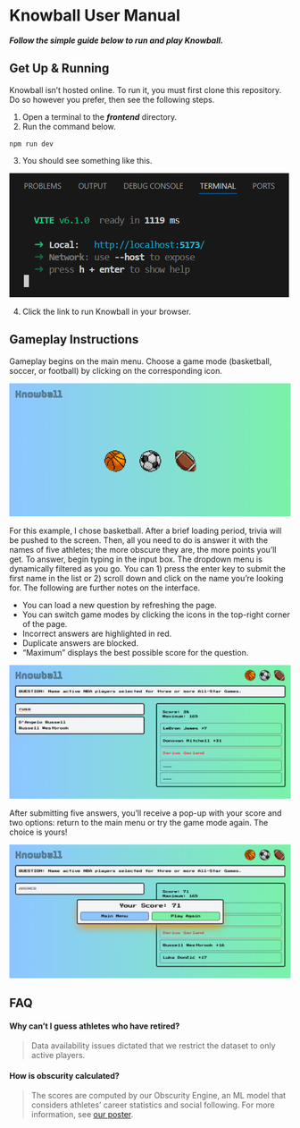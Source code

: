 # Knowball User Manual

***Follow the simple guide below to run and play Knowball.***

## Get Up & Running

Knowball isn’t hosted online. To run it, you must first clone this repository. Do so however you prefer, then see the following steps.

1.	Open a terminal to the ***frontend*** directory.
2.	Run the command below.

```
npm run dev
```

3.	You should see something like this.

![Desired outcome of step 3](./images/step3result.png)

4.	Click the link to run Knowball in your browser.

## Gameplay Instructions

Gameplay begins on the main menu. Choose a game mode (basketball, soccer, or football) by clicking on the corresponding icon.

![Knowball main menu](./images/mainmenu.png)

For this example, I chose basketball. After a brief loading period, trivia will be pushed to the screen. Then, all you need to do is answer
it with the names of five athletes; the more obscure they are, the more points you’ll get. To answer, begin typing in the input box. The dropdown
menu is dynamically filtered as you go. You can 1) press the enter key to submit the first name in the list or 2) scroll down and click on the
name you’re looking for. The following are further notes on the interface.

- You can load a new question by refreshing the page.
- You can switch game modes by clicking the icons in the top-right corner of the page.
- Incorrect answers are highlighted in red.
- Duplicate answers are blocked.
- “Maximum” displays the best possible score for the question.

![Knowball gameplay](./images/gameplay.png)

After submitting five answers, you’ll receive a pop-up with your score and two options: return to the main menu or try the game mode again. The choice is
yours!

![Knowball endgame](./images/endgame.png)

## FAQ

#### Why can’t I guess athletes who have retired?

> Data availability issues dictated that we restrict the dataset to only active players.

#### How is obscurity calculated?

> The scores are computed by our Obscurity Engine, an ML model that considers athletes’ career statistics and social following. For more information, see
> [our poster](https://github.com/BlairBowen/Knowball/blob/main/presentations/knowball-poster.pdf).
